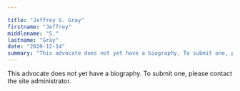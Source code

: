 ```yaml
---

title: "Jeffrey S. Gray"
firstname: "Jeffrey"
middlename: "S."
lastname: "Gray"
date: "2020-12-14"
summary: "This advocate does not yet have a biography. To submit one, please contact the site administrator."
---
```

This advocate does not yet have a biography. To submit one, please contact the site administrator.

